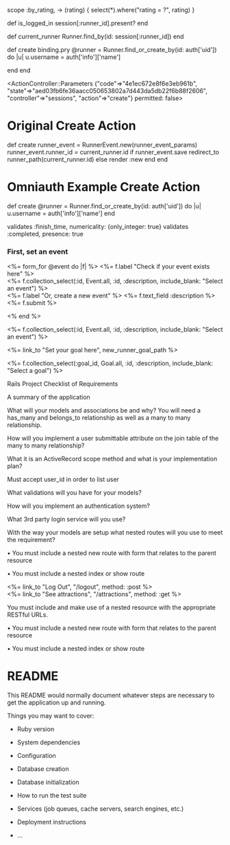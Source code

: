   scope :by_rating, -> (rating) { select(*).where("rating = ?", rating) }

def is_logged_in
  session[:runner_id].present?
end

def current_runner
  Runner.find_by(id: session[:runner_id])
end






def create
  binding.pry
  @runner = Runner.find_or_create_by(id: auth['uid']) do |u|
  u.username = auth['info']['name']

  end
end



<ActionController::Parameters
{"code"=>"4e1ec672e8f6e3eb961b",
  "state"=>"aed03fb6fe36aacc050653802a7d443da5db22f6b88f2606",
  "controller"=>"sessions",
  "action"=>"create"}
  permitted: false>



# Original Create Action

def create
  runner_event = RunnerEvent.new(runner_event_params)
  runner_event.runner_id = current_runner.id
  if runner_event.save
    redirect_to runner_path(current_runner.id)
  else
    render :new
  end
end

# Omniauth Example Create Action

def create
  @runner = Runner.find_or_create_by(id: auth['uid']) do |u|
  u.username = auth['info']['name']
end


validates :finish_time, numericality: {only_integer: true}
validates :completed, presence: true


<h3>First, set an event</h3>

<%= form_for @event do |f| %>
  <%= f.label "Check if your event exists here" %>
  <br />
  <%= f.collection_select(:id, Event.all, :id, :description, include_blank: "Select an event") %>
  <br />
  <%= f.label "Or, create a new event" %>
  <%= f.text_field :description %>
  <br />
  <%= f.submit %>

<% end %>




<%= f.collection_select(:id, Event.all, :id, :description, include_blank: "Select an event") %>
<br />



<%= link_to "Set your goal here", new_runner_goal_path %>

  <%= f.collection_select(:goal_id, Goal.all, :id, :description, include_blank: "Select a goal") %>









Rails Project Checklist of Requirements

A summary of the application

<!-- Run_Tracker will let runners keep track of their runs and running goals.  Users can document their runs,
assign them to their goals, and mark them off as completed. -->

What will your models and associations be and why? You will need a has_many and belongs_to relationship as well as a many to many relationship.

<!-- There are models for Runners, Runs, and Goals.  A Runner has many runs and a run belongs to a runner.  A runner has many goals, through runs.  A goal has many runners, through runs. -->

How will you implement a user submittable attribute on the join table of the many to many relationship?

<!-- Users will be able to submit the details of their run (distance, rating, etc.) through the New Run form. -->

What it is an ActiveRecord scope method and what is your implementation plan?

<!-- A scope method represents a database query that can be used as a method.
A couple ideas for scope methods in my app are:
Run.long_distance finds runs over a particular distance
Goal.accomplished finds all of the completed goals --> Must accept user_id in order to list user

What validations will you have for your models?

<!-- Runners will have validations for presence of name, uniqueness of username, and password.
Runs will have validations that all fields were entered with appropriate datatypes.
Goals will have validations that all fields have been entered with appropriate datatypes. -->

How will you implement an authentication system?

<!-- Password authentication will be handled with has_secure_password.  Helper methods will ensure
that protected resources are only shown to the correct users. -->

What 3rd party login service will you use?

<!-- I plan to use Github. -->

With the way your models are setup what nested routes will you use to meet the requirement?

• You must include a nested new route with form that relates to the parent resource

<!-- The "new run" form is nested within the Runners show page. Logging a run will automatically
assign the runner_id. -->

• You must include a nested index or show route

<!-- The Runners show page features an index view of all the runner's goals. -->

<%= link_to "Log Out", "/logout", method: :post %>
<br />
<%= link_to "See attractions", "/attractions", method: :get %>


You must include and make use of a nested resource with the appropriate RESTful URLs.

• You must include a nested new route with form that relates to the parent resource

• You must include a nested index or show route

# README

This README would normally document whatever steps are necessary to get the
application up and running.

Things you may want to cover:

* Ruby version

* System dependencies

* Configuration

* Database creation

* Database initialization

* How to run the test suite

* Services (job queues, cache servers, search engines, etc.)

* Deployment instructions

* ...
